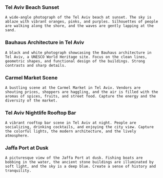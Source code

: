 ### Tel Aviv Beach Sunset

```
A wide-angle photograph of the Tel Aviv beach at sunset. The sky is ablaze with vibrant oranges, pinks, and purples. Silhouettes of people are walking along the shore, and the waves are gently lapping at the sand.
```

### Bauhaus Architecture in Tel Aviv

```
A black and white photograph showcasing the Bauhaus architecture in Tel Aviv, a UNESCO World Heritage site. Focus on the clean lines, geometric shapes, and functional design of the buildings. Strong contrasts and sharp details.
```

### Carmel Market Scene

```
A bustling scene at the Carmel Market in Tel Aviv. Vendors are shouting prices, shoppers are haggling, and the air is filled with the aromas of spices, fruits, and street food. Capture the energy and the diversity of the market.
```

### Tel Aviv Nightlife Rooftop Bar

```
A vibrant rooftop bar scene in Tel Aviv at night. People are socializing, drinking cocktails, and enjoying the city view. Capture the colorful lights, the modern architecture, and the lively atmosphere.
```

### Jaffa Port at Dusk

```
A picturesque view of the Jaffa Port at dusk. Fishing boats are bobbing in the water, the ancient stone buildings are illuminated by soft light, and the sky is a deep blue. Create a sense of history and tranquility.
```